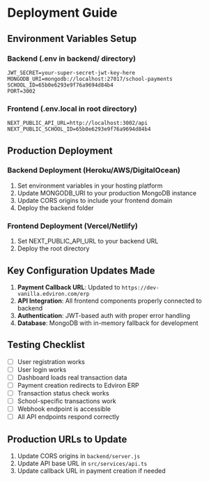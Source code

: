 # Deployment Guide

## Environment Variables Setup

### Backend (.env in backend/ directory)
```env
JWT_SECRET=your-super-secret-jwt-key-here
MONGODB_URI=mongodb://localhost:27017/school-payments
SCHOOL_ID=65b0e6293e9f76a9694d84b4
PORT=3002
```

### Frontend (.env.local in root directory)
```env
NEXT_PUBLIC_API_URL=http://localhost:3002/api
NEXT_PUBLIC_SCHOOL_ID=65b0e6293e9f76a9694d84b4
```

## Production Deployment

### Backend Deployment (Heroku/AWS/DigitalOcean)
1. Set environment variables in your hosting platform
2. Update MONGODB_URI to your production MongoDB instance
3. Update CORS origins to include your frontend domain
4. Deploy the backend folder

### Frontend Deployment (Vercel/Netlify)
1. Set NEXT_PUBLIC_API_URL to your backend URL
2. Deploy the root directory

## Key Configuration Updates Made

1. **Payment Callback URL**: Updated to `https://dev-vanilla.edviron.com/erp`
2. **API Integration**: All frontend components properly connected to backend
3. **Authentication**: JWT-based auth with proper error handling
4. **Database**: MongoDB with in-memory fallback for development

## Testing Checklist

- [ ] User registration works
- [ ] User login works
- [ ] Dashboard loads real transaction data
- [ ] Payment creation redirects to Edviron ERP
- [ ] Transaction status check works
- [ ] School-specific transactions work
- [ ] Webhook endpoint is accessible
- [ ] All API endpoints respond correctly

## Production URLs to Update

1. Update CORS origins in `backend/server.js`
2. Update API base URL in `src/services/api.ts`
3. Update callback URL in payment creation if needed